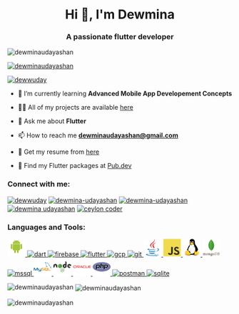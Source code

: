<h1 align="center">Hi 👋, I'm Dewmina</h1>
<h3 align="center">A passionate flutter developer</h3>

<p align="left"> <img src="https://komarev.com/ghpvc/?username=dewminaudayashan&label=Profile%20views&color=0e75b6&style=flat" alt="dewminaudayashan" /> </p>

<p align="left"> <a href="https://github.com/ryo-ma/github-profile-trophy"><img src="https://github-profile-trophy.vercel.app/?username=dewminaudayashan" alt="dewminaudayashan" /></a> </p>

<p align="left"> <a href="https://twitter.com/dewwuday" target="blank"><img src="https://img.shields.io/twitter/follow/dewwuday?logo=twitter&style=for-the-badge" alt="dewwuday" /></a> </p>

- 🌱 I’m currently learning **Advanced Mobile App Developement Concepts**

- 👨‍💻 All of my projects are available [here](https://github.com/DewminaUdayashan?tab=repositories)

- 💬 Ask me about **Flutter**

- 📫 How to reach me **dewminaudayashan@gmail.com**

- 📄 Get my resume from [here]([https://drive.google.com/file/d/1Sf-y34tWoipCaYChvRo36y-nzIMxj8YQ/view?usp=share_link](https://drive.google.com/file/d/1_bg5u-79ZOkN883RqC0AZkKupEIJBkqs/view?usp=share_link))

- 📱 Find my Flutter packages at [Pub.dev](https://pub.dev/publishers/infoowly.com/packages)

<h3 align="left">Connect with me:</h3>
<p align="left">
<a href="https://twitter.com/dewwuday" target="blank"><img align="center" src="https://raw.githubusercontent.com/rahuldkjain/github-profile-readme-generator/master/src/images/icons/Social/twitter.svg" alt="dewwuday" height="30" width="40" /></a>
<a href="https://linkedin.com/in/dewmina-udayashan" target="blank"><img align="center" src="https://raw.githubusercontent.com/rahuldkjain/github-profile-readme-generator/master/src/images/icons/Social/linked-in-alt.svg" alt="dewmina-udayashan" height="30" width="40" /></a>
<a href="https://stackoverflow.com/users/19136999/dewmina-udayashan" target="blank"><img align="center" src="https://raw.githubusercontent.com/rahuldkjain/github-profile-readme-generator/master/src/images/icons/Social/stack-overflow.svg" alt="dewmina-udayashan" height="30" width="40" /></a>
<a href="https://www.facebook.com/profile.php?id=100080957793889" target="blank"><img align="center" src="https://raw.githubusercontent.com/rahuldkjain/github-profile-readme-generator/master/src/images/icons/Social/facebook.svg" alt="dewmina udayashan" height="30" width="40" /></a>
<a href="https://www.youtube.com/@ceyloncoder520" target="blank"><img align="center" src="https://raw.githubusercontent.com/rahuldkjain/github-profile-readme-generator/master/src/images/icons/Social/youtube.svg" alt="ceylon coder" height="30" width="40" /></a>
</p>

<h3 align="left">Languages and Tools:</h3>
<p align="left"> <a href="https://developer.android.com" target="_blank" rel="noreferrer"> <img src="https://raw.githubusercontent.com/devicons/devicon/master/icons/android/android-original-wordmark.svg" alt="android" width="40" height="40"/> </a> <a href="https://dart.dev" target="_blank" rel="noreferrer"> <img src="https://www.vectorlogo.zone/logos/dartlang/dartlang-icon.svg" alt="dart" width="40" height="40"/> </a> <a href="https://firebase.google.com/" target="_blank" rel="noreferrer"> <img src="https://www.vectorlogo.zone/logos/firebase/firebase-icon.svg" alt="firebase" width="40" height="40"/> </a> <a href="https://flutter.dev" target="_blank" rel="noreferrer"> <img src="https://www.vectorlogo.zone/logos/flutterio/flutterio-icon.svg" alt="flutter" width="40" height="40"/> </a> <a href="https://cloud.google.com" target="_blank" rel="noreferrer"> <img src="https://www.vectorlogo.zone/logos/google_cloud/google_cloud-icon.svg" alt="gcp" width="40" height="40"/> </a> <a href="https://git-scm.com/" target="_blank" rel="noreferrer"> <img src="https://www.vectorlogo.zone/logos/git-scm/git-scm-icon.svg" alt="git" width="40" height="40"/> </a> <a href="https://www.java.com" target="_blank" rel="noreferrer"> <img src="https://raw.githubusercontent.com/devicons/devicon/master/icons/java/java-original.svg" alt="java" width="40" height="40"/> </a> <a href="https://developer.mozilla.org/en-US/docs/Web/JavaScript" target="_blank" rel="noreferrer"> <img src="https://raw.githubusercontent.com/devicons/devicon/master/icons/javascript/javascript-original.svg" alt="javascript" width="40" height="40"/> </a> <a href="https://www.linux.org/" target="_blank" rel="noreferrer"> <img src="https://raw.githubusercontent.com/devicons/devicon/master/icons/linux/linux-original.svg" alt="linux" width="40" height="40"/> </a> <a href="https://www.mongodb.com/" target="_blank" rel="noreferrer"> <img src="https://raw.githubusercontent.com/devicons/devicon/master/icons/mongodb/mongodb-original-wordmark.svg" alt="mongodb" width="40" height="40"/> </a> <a href="https://www.microsoft.com/en-us/sql-server" target="_blank" rel="noreferrer"> <img src="https://www.svgrepo.com/show/303229/microsoft-sql-server-logo.svg" alt="mssql" width="40" height="40"/> </a> <a href="https://www.mysql.com/" target="_blank" rel="noreferrer"> <img src="https://raw.githubusercontent.com/devicons/devicon/master/icons/mysql/mysql-original-wordmark.svg" alt="mysql" width="40" height="40"/> </a> <a href="https://nodejs.org" target="_blank" rel="noreferrer"> <img src="https://raw.githubusercontent.com/devicons/devicon/master/icons/nodejs/nodejs-original-wordmark.svg" alt="nodejs" width="40" height="40"/> </a> <a href="https://www.oracle.com/" target="_blank" rel="noreferrer"> <img src="https://raw.githubusercontent.com/devicons/devicon/master/icons/oracle/oracle-original.svg" alt="oracle" width="40" height="40"/> </a> <a href="https://www.php.net" target="_blank" rel="noreferrer"> <img src="https://raw.githubusercontent.com/devicons/devicon/master/icons/php/php-original.svg" alt="php" width="40" height="40"/> </a> <a href="https://postman.com" target="_blank" rel="noreferrer"> <img src="https://www.vectorlogo.zone/logos/getpostman/getpostman-icon.svg" alt="postman" width="40" height="40"/> </a> <a href="https://www.sqlite.org/" target="_blank" rel="noreferrer"> <img src="https://www.vectorlogo.zone/logos/sqlite/sqlite-icon.svg" alt="sqlite" width="40" height="40"/> </a> </p>

<p><img align="left" src="https://github-readme-stats.vercel.app/api/top-langs?username=dewminaudayashan&show_icons=true&locale=en&layout=compact" alt="dewminaudayashan" /></p>

<p>&nbsp;<img align="center" src="https://github-readme-stats.vercel.app/api?username=dewminaudayashan&show_icons=true&locale=en" alt="dewminaudayashan" /></p>

<p><img align="center" src="https://github-readme-streak-stats.herokuapp.com/?user=dewminaudayashan&" alt="dewminaudayashan" /></p>
